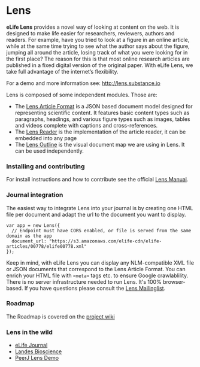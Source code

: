 # Lens

**eLife Lens** provides a novel way of looking at content on the web. It is designed to make life easier for researchers, reviewers, authors and readers. For example, have you tried to look at a figure in an online article, while at the same time trying to see what the author says about the figure, jumping all around the article, losing track of what you were looking for in the first place? The reason for this is that most online research articles are published in a fixed digital version of the original paper. With eLife Lens, we take full advantage of the internet’s flexibility.

For a demo and more information see: http://lens.substance.io

Lens is composed of some independent modules. Those are:

- The [Lens Article Format](http://github.com/elifesciences/lens-article) is a JSON based document model designed for representing scientific content. It features basic content types such as paragraphs, headings, and various figure types such as images, tables and videos complete with captions and cross-references.
- The [Lens Reader](http://github.com/elifesciences/lens-reader) is the implementation of the article reader, it can be embedded into any page
- The [Lens Outline](http://github.com/elifesciences/lens-outline) is the visual document map we are using in Lens. It can be used independently.

### Installing and contributing

For install instructions and how to contribute see the official [Lens Manual](http://lens.substance.io/#lens/manual). 

### Journal integration

The easiest way to integrate Lens into your journal is by creating one HTML file per document and adapt the url to the document you want to display. 

    var app = new Lens({
      // Endpoint must have CORS enabled, or file is served from the same domain as the app
      document_url: "https://s3.amazonaws.com/elife-cdn/elife-articles/00778/elife00778.xml"
    });

Keep in mind, with eLife Lens you can display any NLM-compatible XML file or JSON documents that correspond to the Lens Article Format. You can enrich your HTML file with `<meta>` tags etc. to ensure Google crawlablility. There is no server infrastructure needed to run Lens. It's 100% browser-based. If you have questions please consult the [Lens Mailinglist](https://groups.google.com/forum/#!forum/elife-lens).

### Roadmap

The Roadmap is covered on the [project wiki](https://github.com/elifesciences/lens/wiki/Product-Roadmap)


### Lens in the wild

- [eLife Journal](http://lens.elifesciences.org/01120/index.html)
- [Landes Bioscience](https://www.landesbioscience.com/article/25414/full_text/#load/info/all)
- [PeerJ Lens Demo](http://peerj.github.io/lens-demo/)
